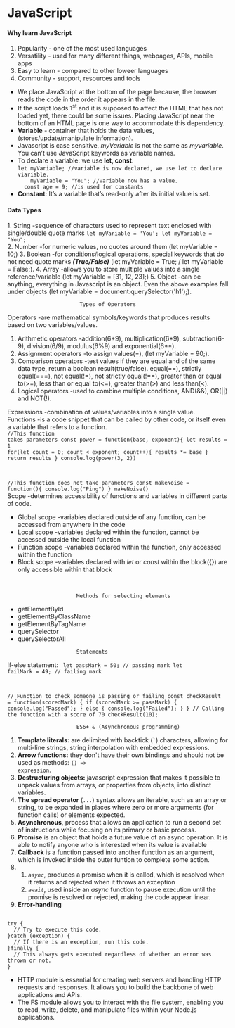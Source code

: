 # JavaScript
<h4>Why learn JavaScript</h4>
<ol>
  <li>Popularity - one of the most used languages</li>
  <li>Versatility - used for many different things, webpages, APIs, mobile apps</li>
  <li>Easy to learn - compared to other loweer languages</li>
  <li>Community - support, resources and tools</li>
</ol>
<ul>
  <li>We place JavaScript at the bottom of the page because, the browser reads the code in the order it appears in the file.</li>
  <li>If the script loads 1<sup>st</sup> and it is supposed to affect the HTML that has not loaded yet, there could be some issues. Placing JavaScript near the bottom of       an HTML page is one way to accommodate this dependency.</li>
  <li><strong>Variable</strong> - container that holds the data values, (stores/update/manipulate information).</li>
  <li>Javascript is case sensitive, <em>myVariable</em> is not the same as <em>myvariable</em>. You can’t use JavaScript keywords as variable names.</li>
  <li>To declare a variable: we use <b>let, const</b>.<br>
  <code>let myVariable; //variable is now declared, we use <em>let</em> to declare viariable.
    myVariable = "You"; //variable now has a value.
  const age = 9; //is used for constants</code>
  </li>
  <li><b>Constant</b>: It’s a variable that’s read-only after its initial value is set.</li>
</ul>

<h4>Data Types</h4>
1. String -sequence of characters used to represent text enclosed with single/double quote marks <code>let myVariable = 'You'; let myVariable = "You";</code><br>
2. Number -for numeric values, no quotes around them (let myVariable = 10;)
3. Boolean -for conditions/logical operations, special keywords that do not need quote marks <i><b>(True/False)</i></b> (let myVariable = True; / let myVariable = False;).
4. Array -allows you to store multiple values into a single reference/variable (let myVariable = [31, 12, 23];)
5. Object -can be anything, everything in Javascript is an object. Even the above examples fall under objects (let myVariable = document.querySelector('h1');).<br>

                           Types of Operators
Operators -are mathematical symbols/keywords that produces results based on two variables/values.
1. Arithmetic operators -addition(6+9), multiplication(6*9), subtraction(6-9), division(6/9), modulus(6%9) and exponential(6**).
2. Assignment operators -to assign values(=), (let myVariable = 90;).
3. Comparison operators -test values if they are equal and of the same data type, return a boolean result(true/false). equal(==), strictly equal(===), not equal(!=), not strictly equal(!==), greater than or equal to(>=), less than or equal to(<=), greater than(>) and less than(<).
4. Logical operators -used to combine multiple conditions, AND(&&), OR(||) and NOT(!).

Expressions -combination of values/variables into a single value.<br>
Functions -is a code snippet that can be called by other code, or itself even a variable that refers to a function.<br>
<code>//This function takes parameters
const power = function(base, exponent){
    let results = 1
    for(let count = 0; count < exponent; count++){
        results *= base
    }
    return results
}
console.log(power(3, 2))

//This function does not take parameters
const makeNoise = function(){
    console.log("Ping")
}
makeNoise()</code><br>
Scope -determines accessibility of functions and variables in different parts of code.<br>
<ul>
  <li>Global scope -variables declared outside of any function, can be accessed from anywhere in the code</li>
  <li>Local scope -variables declared within the function, cannot be accessed outside the local function</li>
  <li>Function scope -variables declared within the function, only accessed within the function</li>
  <li>Block scope -variables declared with <i>let</i> or <i>const</i> within the block({}) are only accessible within that block</li>
</ul><br>

                          Methods for selecting elements
<ul>
  <li>getElementById</li>
  <li>getElementByClassName</li>
  <li>getElementByTagName</li>
  <li>querySelector</li>
  <li>querySelectorAll</li>
</ul>

                          Statements
If-else statement: 
<code>
let passMark = 50; // passing mark
let failMark = 49; // failing mark

// Function to check someone is passing or failing
const checkResult = function(scoredMark) {
    if (scoredMark >= passMark) {
        console.log("Passed");
    } else {
        console.log("Failed");
    }
}
// Calling the function with a score of 70
checkResult(10);
</code>

                          ES6+ & (Asynchronous programming)
1. <b>Template literals:</b> are delimited with backtick (<code>`</code>) characters, allowing for multi-line strings, string interpolation with embedded expressions.<br>
2. <b>Arrow functions:</b> they don't have their own bindings and should not be used as methods: <code>() => expression</code>.<br>
3. <b>Destructuring objects:</b> javascript expression that makes it possible to unpack values from arrays, or properties from objects, into distinct variables.<br>
4. <b>The spread operator</b> (<code>...</code>) syntax allows an iterable, such as an array or string, to be expanded in places where zero or more arguments (for function calls) or elements expected.<br>
5. <b>Asynchronous</b>, process that allows an application to run a second set of instructions while focusing on its primary or basic process.
6. <b>Promise</b> is an object that holds a future value of an async operation. It is able to notify anyone who is interested when its value is available<br>
7. <b>Callback</b> is a function passed into another function as an argument, which is invoked inside the outer funtion to complete some action.
8. 1. <code><i>async</i></code>, produces a promise when it is called, which is resolved when it returns and rejected when it throws an exception
   2. <code><i>await</i></code>, used inside an <i>async</i> function to pause execution until the promise is resolved or rejected, making the code appear linear.
9. <b>Error-handling</b>
<code>
try {
  // Try to execute this code.
}catch (exception) {
  // If there is an exception, run this code.
}finally {
  // This always gets executed regardless of whether an error was thrown or not.
}
</code>

<ul>
  <li>HTTP module is essential for creating web servers and handling HTTP requests and responses. It allows you to build the backbone of web applications and APIs.</li>
  <li>The FS module allows you to interact with the file system, enabling you to read, write, delete, and manipulate files within your Node.js applications.</li>
</ul>
